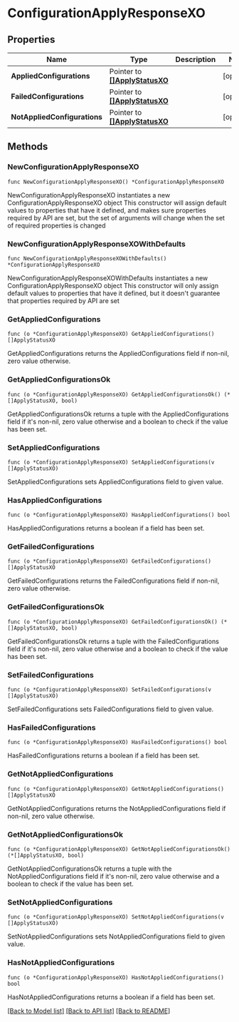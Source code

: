 # ConfigurationApplyResponseXO

## Properties

Name | Type | Description | Notes
------------ | ------------- | ------------- | -------------
**AppliedConfigurations** | Pointer to [**[]ApplyStatusXO**](ApplyStatusXO.md) |  | [optional] 
**FailedConfigurations** | Pointer to [**[]ApplyStatusXO**](ApplyStatusXO.md) |  | [optional] 
**NotAppliedConfigurations** | Pointer to [**[]ApplyStatusXO**](ApplyStatusXO.md) |  | [optional] 

## Methods

### NewConfigurationApplyResponseXO

`func NewConfigurationApplyResponseXO() *ConfigurationApplyResponseXO`

NewConfigurationApplyResponseXO instantiates a new ConfigurationApplyResponseXO object
This constructor will assign default values to properties that have it defined,
and makes sure properties required by API are set, but the set of arguments
will change when the set of required properties is changed

### NewConfigurationApplyResponseXOWithDefaults

`func NewConfigurationApplyResponseXOWithDefaults() *ConfigurationApplyResponseXO`

NewConfigurationApplyResponseXOWithDefaults instantiates a new ConfigurationApplyResponseXO object
This constructor will only assign default values to properties that have it defined,
but it doesn't guarantee that properties required by API are set

### GetAppliedConfigurations

`func (o *ConfigurationApplyResponseXO) GetAppliedConfigurations() []ApplyStatusXO`

GetAppliedConfigurations returns the AppliedConfigurations field if non-nil, zero value otherwise.

### GetAppliedConfigurationsOk

`func (o *ConfigurationApplyResponseXO) GetAppliedConfigurationsOk() (*[]ApplyStatusXO, bool)`

GetAppliedConfigurationsOk returns a tuple with the AppliedConfigurations field if it's non-nil, zero value otherwise
and a boolean to check if the value has been set.

### SetAppliedConfigurations

`func (o *ConfigurationApplyResponseXO) SetAppliedConfigurations(v []ApplyStatusXO)`

SetAppliedConfigurations sets AppliedConfigurations field to given value.

### HasAppliedConfigurations

`func (o *ConfigurationApplyResponseXO) HasAppliedConfigurations() bool`

HasAppliedConfigurations returns a boolean if a field has been set.

### GetFailedConfigurations

`func (o *ConfigurationApplyResponseXO) GetFailedConfigurations() []ApplyStatusXO`

GetFailedConfigurations returns the FailedConfigurations field if non-nil, zero value otherwise.

### GetFailedConfigurationsOk

`func (o *ConfigurationApplyResponseXO) GetFailedConfigurationsOk() (*[]ApplyStatusXO, bool)`

GetFailedConfigurationsOk returns a tuple with the FailedConfigurations field if it's non-nil, zero value otherwise
and a boolean to check if the value has been set.

### SetFailedConfigurations

`func (o *ConfigurationApplyResponseXO) SetFailedConfigurations(v []ApplyStatusXO)`

SetFailedConfigurations sets FailedConfigurations field to given value.

### HasFailedConfigurations

`func (o *ConfigurationApplyResponseXO) HasFailedConfigurations() bool`

HasFailedConfigurations returns a boolean if a field has been set.

### GetNotAppliedConfigurations

`func (o *ConfigurationApplyResponseXO) GetNotAppliedConfigurations() []ApplyStatusXO`

GetNotAppliedConfigurations returns the NotAppliedConfigurations field if non-nil, zero value otherwise.

### GetNotAppliedConfigurationsOk

`func (o *ConfigurationApplyResponseXO) GetNotAppliedConfigurationsOk() (*[]ApplyStatusXO, bool)`

GetNotAppliedConfigurationsOk returns a tuple with the NotAppliedConfigurations field if it's non-nil, zero value otherwise
and a boolean to check if the value has been set.

### SetNotAppliedConfigurations

`func (o *ConfigurationApplyResponseXO) SetNotAppliedConfigurations(v []ApplyStatusXO)`

SetNotAppliedConfigurations sets NotAppliedConfigurations field to given value.

### HasNotAppliedConfigurations

`func (o *ConfigurationApplyResponseXO) HasNotAppliedConfigurations() bool`

HasNotAppliedConfigurations returns a boolean if a field has been set.


[[Back to Model list]](../README.md#documentation-for-models) [[Back to API list]](../README.md#documentation-for-api-endpoints) [[Back to README]](../README.md)


